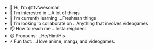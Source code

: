 - 👋 Hi, I’m @ttvAwesoman
- 👀 I’m interested in ...A lot of things
- 🌱 I’m currently learning ...Freshman things
- 💞️ I’m looking to collaborate on ...Anything that involves videogames
- 📫 How to reach me ...Insta:reighdenl
- 😄 Pronouns: ...He/Him/His
- ⚡ Fun fact: ...I love anime, manga, and videogames.

<!---
ttvAwesoman/ttvAwesoman is a ✨ special ✨ repository because its `README.md` (this file) appears on your GitHub profile.
You can click the Preview link to take a look at your changes.
--->
